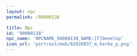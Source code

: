 ```yaml
---
layout: npc
permalink: /90000138

title: Npc
id: '90000138'
npc_name: 'NPCNAME_90000138_NAME:[F]Develop'
icon_url: 'portrait/mob/02020037_m_kerbe_p.png'
---
```

